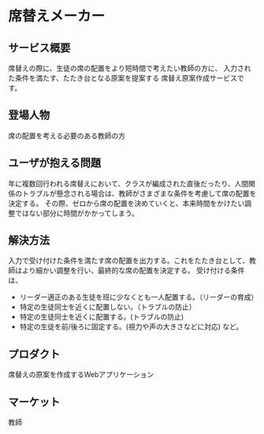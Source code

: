 # 席替えメーカー

## サービス概要
席替えの際に、生徒の席の配置をより短時間で考えたい教師の方に、
入力された条件を満たす、たたき台となる原案を提案する
席替え原案作成サービスです。

## 登場人物
席の配置を考える必要のある教師の方

## ユーザが抱える問題
年に複数回行われる席替えにおいて、クラスが編成された直後だったり、人間関係のトラブルが懸念される場合は、教師がさまざまな条件を考慮して席の配置を決定する。
その際、ゼロから席の配置を決めていくと、本来時間をかけたい調整ではない部分に時間がかかってしまう。

## 解決方法
入力で受け付けた条件を満たす席の配置を出力する。これをたたき台として、教師はより細かい調整を行い、最終的な席の配置を決定する。
受け付ける条件は、
- リーダー適正のある生徒を班に少なくとも一人配置する。（リーダーの育成）
- 特定の生徒同士を近くに配置しない。（トラブルの防止）
- 特定の生徒同士を近くに配置する。(トラブルの防止)
- 特定の生徒を前/後ろに固定する。(視力や声の大きさなどに対応)
など。

## プロダクト
席替えの原案を作成するWebアプリケーション

## マーケット
教師
